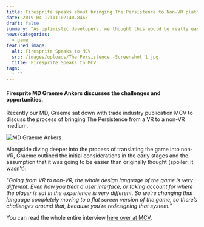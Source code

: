 ```yaml
---
title: Firesprite speaks about bringing The Persistence to Non-VR platforms
date: 2019-04-17T11:02:40.846Z
draft: false
summary: “As optimistic developers, we thought this would be really easy”, we said.
news/categories:
  - game
featured_image:
  alt: Firesprite Speaks to MCV
  src: /images/uploads/The Persistence -Screenshot 1.jpg
  title: Firesprite Speaks to MCV
tags:
  - ""
---
```

#### Firesprite MD Graeme Ankers discusses the challenges and opportunities.

Recently our MD, Graeme sat down with trade industry publication MCV to discuss the process of bringing The Persistence from a VR to a non-VR medium.

![MD Graeme Ankers](/images/uploads/mcv-vr-article.jpg "MD Graeme Ankers")

Alongside diving deeper into the process of translating the game into non-VR, Graeme outlined the initial considerations in the early stages and the assumption that it was going to be easier than originally thought (spoiler: it wasn't): 

*"Going from VR to non-VR, the whole design language of the game is very different. Even how you treat a user interface, or taking account for where the player is sat in the experience is very different. So we’re changing that language completely moving to a flat screen version of the game, so there’s challenges around that, because you’re redesigning that system.”*

You can read the whole entire interview [here over at MCV](https://www.mcvuk.com/business-news/as-optimistic-developers-we-thought-this-would-be-really-easy-firesprite-on-adapting-vr-title-the-persistence-for-the-flatscreen/).